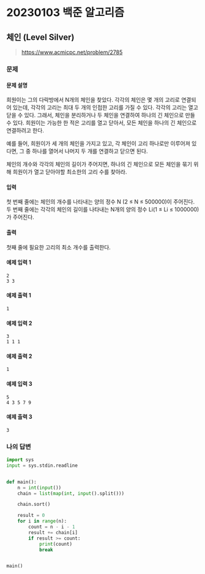 # 20230103 백준 알고리즘

## 체인 (Level Silver)
> https://www.acmicpc.net/problem/2785

### 문제
#### 문제 설명
희원이는 그의 다락방에서 N개의 체인을 찾았다. 각각의 체인은 몇 개의 고리로 연결되어 있는데, 각각의 고리는 최대 두 개의 인접한 고리를 가질 수 있다. 각각의 고리는 열고 닫을 수 있다. 그래서, 체인을 분리하거나 두 체인을 연결하여 하나의 긴 체인으로 만들 수 있다. 희원이는 가능한 한 적은 고리를 열고 닫아서, 모든 체인을 하나의 긴 체인으로 연결하려고 한다.

예를 들어, 희원이가 세 개의 체인을 가지고 있고, 각 체인이 고리 하나로만 이루어져 있다면, 그 중 하나를 열어서 나머지 두 개를 연결하고 닫으면 된다.

체인의 개수와 각각의 체인의 길이가 주어지면, 하나의 긴 체인으로 모든 체인을 묶기 위해 희원이가 열고 닫아야할 최소한의 고리 수를 찾아라.

#### 입력
첫 번째 줄에는 체인의 개수를 나타내는 양의 정수 N (2 ≤ N ≤ 500000)이 주어진다. 두 번째 줄에는 각각의 체인의 길이를 나타내는 N개의 양의 정수 Li(1 ≤ Li ≤ 1000000)가 주어진다.

#### 출력
첫째 줄에 필요한 고리의 최소 개수를 출력한다.

#### 예제 입력 1
```
2
3 3
```

#### 예제 출력 1
```
1
```

#### 예제 입력 2
```
3
1 1 1
```

#### 예제 출력 2
```
1
```

#### 예제 입력 3
```
5
4 3 5 7 9
```

#### 예제 출력 3
```
3
```

### 나의 답변
```python
import sys
input = sys.stdin.readline


def main():
    n = int(input())
    chain = list(map(int, input().split()))

    chain.sort()

    result = 0
    for i in range(n):
        count = n - i - 1
        result += chain[i]
        if result >= count:
            print(count)
            break


main()
```